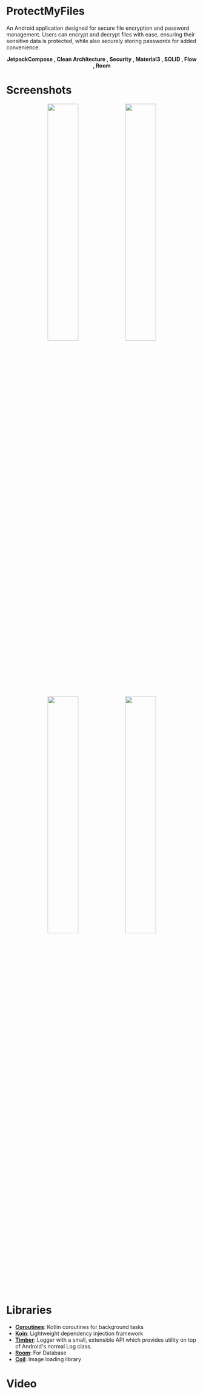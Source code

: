 # ProtectMyFiles
An Android application designed for secure file encryption and password management. Users can encrypt and decrypt files with ease, ensuring their sensitive data is protected, while also securely storing passwords for added convenience.

<p align="center">
<b>JetpackCompose , Clean Architecture , Security , Material3 , SOLID , Flow , Room</b>
</p>

# Screenshots
<p align="center">
<image src="/images/image_1.png" width="40%">
<image src="/images/image_2.png" width="40%">
<image src="/images/image_3.png" width="40%">
<image src="/images/image_4.png" width="40%">
</p>

# Libraries
* [**Coroutines**](https://github.com/Kotlin/kotlinx.coroutines): Kotlin coroutines for background tasks
* [**Koin**](https://github.com/InsertKoinIO/koin): Lightweight dependency injection framework
* [**Timber**](https://github.com/JakeWharton/timber):  Logger with a small, extensible API which provides utility on top of Android's normal Log class.
* [**Room**](https://developer.android.com/training/data-storage/room): For Database
* [**Coil**](https://github.com/coil-kt/coil): Image loading library

# Video